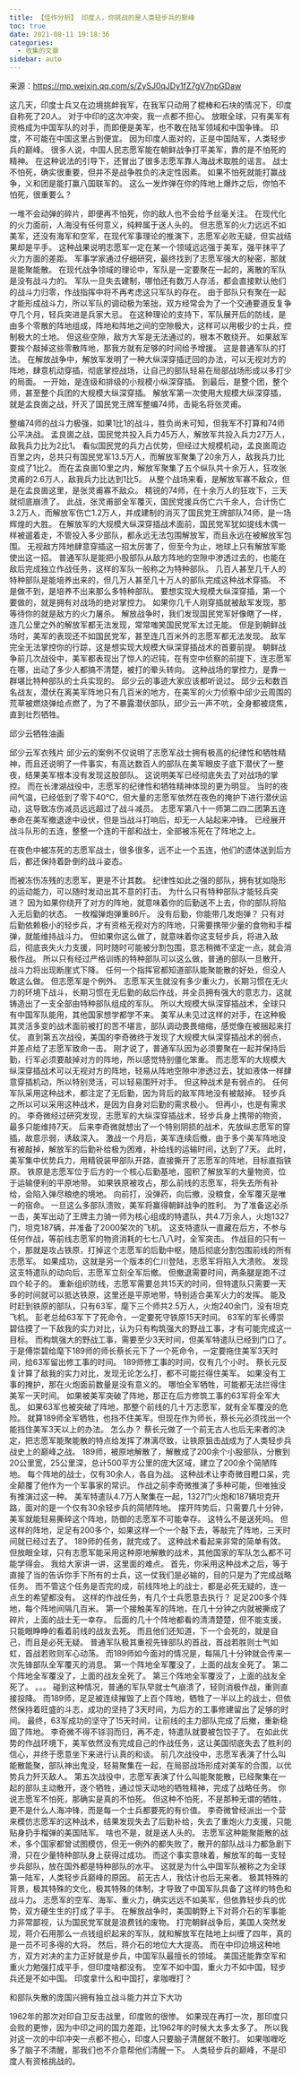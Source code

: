 ```yaml
---
title: 【佳作分析】 印度人，你挑战的是人类轻步兵的巅峰
toc: true
date: 2021-08-11 19:18:36
categories:
  - 收集的文章
sidebar: auto
---
```


来源：https://mp.weixin.qq.com/s/ZySJ0qJDy1fZ7gV7npGDaw


这几天，印度士兵又在边境挑衅我军，在我军只动用了棍棒和石块的情况下，印度自称死了20人。
对于中印的这次冲突，我一点都不担心。
放眼全球，只有美军有资格成为中国军队的对手，而即便是美军，也不敢在陆军领域和中国争锋。
印度，不可能在中国这里占到便宜。
因为印度人面对的，正是中国陆军，人类轻步兵的巅峰。 
很多人说，中国人民志愿军能在朝鲜战争打平美军，靠的是不怕死的精神。
在这种说法的引导下，还冒出了很多志愿军靠人海战术取胜的谣言。
战士不怕死，确实很重要，但并不是战争胜负的决定性因素。
如果不怕死就能打赢战争，义和团是能打赢八国联军的。
这么一发炸弹在你的阵地上爆炸之后，你怕不怕死，很重要么？ 


一堆不会动弹的碎片，即便再不怕死，你的敌人也不会给予丝毫关注。
在现代化的火力面前，人海没有任何意义，纯粹属于送人头的。
但志愿军的火力远远不如美军，还没有海军和空军，在现代军事理论的推演下，志愿军必败无疑，但实战结果却是平手。
这种战果说明志愿军一定在某一个领域远远强于美军，强平抹平了火力方面的差距。
军事学家通过仔细研究，最终找到了志愿军强大的秘密，那就是能聚能散。
在现代战争领域的理论中，军队是一定要聚在一起的，离散的军队是没有战斗力的。
军队一旦失去建制，哪怕还有数万人存活，都会直接默认他们的战斗力归零，作战指挥中将不再考虑这只军队的存在。
由于部队只有聚在一起才能形成战斗力，所以军队的调动极为笨拙，双方经常会为了一个交通要道反复争夺几个月，轻兵突进是兵家大忌。
在这种理论的支持下，军队展开后的防线，是由多个零散的阵地组成，阵地和阵地之间的空隙极大，这样可以用极少的士兵，控制极大的土地。
但这些空隙，敌方大军是无法通过的，根本不敢绕开。
如果敌军要挨个敲掉这些零散阵地，那我方就有足够的时间给予增援。
这是普通军队的打法。
在解放战争中，解放军发明了一种大纵深穿插迂回的办法，可以无视对方的阵地，肆意机动穿插，彻底掌控战场，让自己的部队轻易在局部战场形成以多打少的局面。
一开始，是连级和排级的小规模小纵深穿插。
到最后，是整个团，整个师，甚至整个兵团的大规模大纵深穿插。
解放军第一次使用大规模大纵深穿插，就是孟良崮之战，歼灭了国民党王牌军整编74师，击毙名将张灵甫。 


整编74师的战斗力极强，如果1比1的战斗，胜负尚未可知，但我军不打算和74师公平决战。
孟良崮之战，国民党共投入兵力45万人，解放军共投入兵力27万人，敌我兵力比为2比1。
看似国民党的兵力占优势，但经过大规模机动，孟良崮周边百里之内，总共只有国民党军13.5万人，而解放军聚集了20余万人，敌我兵力比变成了1比2。
而在孟良崮10里之内，解放军聚集了五个纵队共十余万人，狂攻张灵甫的2.6万人，敌我兵力比达到1比5。
从整个战场来看，是解放军寡不敌众，但是在孟良崮这里，是张灵甫寡不敌众。
精锐的74师，在十余万人的狂攻下，三天就彻底崩溃了。
此战，张灵甫部全军覆灭，国民党援兵伤亡六千余人，合计伤亡3.2万人，而解放军伤亡1.2万人，并成建制的消灭了国民党王牌部队74师，是一场辉煌的大胜。
在解放军的大规模大纵深穿插战术面前，国民党军犹如提线木偶一样被遛着走，不管投入多少部队，都永远无法包围解放军，而且永远在被解放军包围。
无视敌方阵地肆意穿插这一招太厉害了，但至今为止，地球上只有解放军能使出这一招。
普通军队是能把小股部队从敌方阵地的空隙中渗透过去的，也能在敌后完成独立作战任务，这样的军队一般称之为特种部队。
几百人甚至几千人的特种部队是能培养出来的，但几万人甚至几十万人的部队完成这种战术穿插。
不是做不到，是培养不出来那么多特种部队。
要想实现大规模大纵深穿插，第一个要做的，就是拥有对战场的绝对掌控力。
如果你几千人刚穿插就被敌军发现，那等待你的就是敌方的火力屠杀。
解放战争时，我们发现国民党军好像瞎了一样，连几公里之外的解放军都无法发现，常常嗤笑国民党军太过无能。
但是到朝鲜战场时，美军的表现还不如国民党军，甚至连几百米外的志愿军都无法发现。
敌军完全无法掌控你的行踪，这是想实现大规模大纵深穿插战术的首要前提。
朝鲜战争前几次战役中，美军都表现出了惊人的迟钝，在有空中侦察的前提下，连志愿军在哪，出动了多少人都搞不清楚，被打的晕头转向。
这种战场的掌控力，是靠一群堪比特种部队的士兵实现的。
邱少云的事迹大家应该都听说过。
邱少云和数百名战友，潜伏在离美军阵地只有几百米的地方，在美军的火力侦察中邱少云周围的荒草被燃烧弹给点燃了，为了不暴露潜伏部队，邱少云一声不吭，全身都被烧焦，直到壮烈牺牲。


邱少云牺牲油画 



邱少云军衣残片 
邱少云的案例不仅说明了志愿军战士拥有极高的纪律性和牺牲精神，而且还说明了一件事实，有高达数百人的部队在美军眼皮子底下潜伏了一整夜，结果美军根本没有发现这股部队。
这说明美军已经彻底失去了对战场的掌控。
而在长津湖战役中，志愿军的纪律性和牺牲精神体现的更为明显。
当时的夜间气温，已经低到了零下40℃，但大量的志愿军依然在夜色的掩护下进行潜伏运动，这导致冻伤减员远远超过了战斗减员。
志愿军第八十一师第二四二团第五连奉命在美军撤退途中设伏，但是当战斗打响后，却无一人站起来冲锋。
已经展开战斗队形的五连，整整一个连的干部和战士，全部被冻死在了阵地之上。 


在夜色中被冻死的志愿军战士，很多很多，远不止一个五连，他们的遗体送到后方后，都还保持着卧倒的战斗姿态。 


而被冻伤冻残的志愿军，更是不计其数。
纪律性如此之强的部队，拥有犹如隐形的运动能力，可以随时发动出其不意的打击。
为什么只有特种部队才能轻兵突进？
因为如果你绕开了对方的阵地，就意味着你的后勤送不上去，你的部队将陷入无后勤的状态。
一枚榴弹炮弹重86斤。
没有后勤，你能带几发炮弹？
只有对后勤依赖极小的轻步兵，才有资格无视对方的阵地，只需要携带少量的食物和手榴弹，就能维持战斗力。
但如果你这么做了，就意味着你这支轻步兵，将进入敌后，彻底丧失火力支援，同时随时可能被分割包围，意志稍微不坚定一点，就会消极作战。
所以只有经过严格训练的特种部队可以这么做，普通的部队一旦散开，战斗力将出现断崖式下降。
任何一个指挥官都知道部队能聚能散的好处，但没人敢这么做。
但志愿军是个例外。
志愿军天生就没有多少重火力，长期习惯在无火力的环境下战斗，长期习惯在无后勤的敌后作战，并全员拥有强大的意志力，这就铸造出了一支全部由特种部队组成的军队。
所以大规模大纵深穿插战术，全球只有中国军队能用，其他国家想学都学不来。
美军从未见过这样的对手，在这种极其灵活多变的战术面前被打的苦不堪言，部队调动畏畏缩缩，感觉像在被捆起来打仗。
直到第五次战役，美国的李奇微终于发现了大规模大纵深穿插战术的弱点，并差点给了志愿军致命一击。
刚才说了，普通军队因为必须要聚在一起并保持后勤，行军必须要敲掉对方的阵地，所以感觉特别僵化笨重。
而志愿军的大规模大纵深穿插战术可以无视对方的阵地，轻易从阵地空隙中渗透过去，犹如液体一样肆意穿插机动，所以特别灵活，可以轻易围歼对手。
但这种战术是有弱点的。
任何军队采用这种战术，都注定了无后勤，因为背后的敌军阵地没有被敲掉。
轻步兵之所以可以采用这种战术，是因为自身对后勤的需求极小。
但再小，也是有需求的。
李奇微经过研究发现，志愿军的大纵深穿插战术，轻步兵身上携带的物资，最多只能维持7天。
后来李奇微就想出了一个特别阴损的战术，先放纵志愿军的穿插，故意示弱，诱敌深入。
激战一个月后，美军连续后撤，由于多个美军阵地没有被敲掉，解放军的后勤补给极为困难，补给线的运输时间，达到了7天。
此时，美军集中优势兵力，用精锐装甲部队开路，直接撕开了志愿军的阵地，目标直指铁原。
铁原是志愿军位于后方的一个核心后勤基地，囤积了解放军的大量物资，位于运输便利的平原地带。
如果铁原被攻占，那么前线的志愿军，将失去所有补给，会陷入弹尽粮绝的境地。
向前打，没弹药，向后撤，没粮食，全军覆灭是唯一的宿命。
一旦这么多部队溃败，美军将赢得朝鲜战争的胜利。
为了准备这必杀一击，美军出动了王牌主力骑一师为核心组成的特遣队，共4.7万余人，火炮1327门，坦克187辆，并准备了2000架次的飞机。
这支特遣队一直藏在后方，不参与任何作战，等前线志愿军的物资消耗的七七八八时，全军突击。
作战目的只有一个，那就是攻占铁原，打掉这个志愿军的后勤中枢，随后彻底分割包围前线的所有志愿军。
如果成功，这就是另一个版本的仁川登陆，志愿军将陷入大溃败。
发现这支特遣队的动向后，志愿军立刻全军后撤。
但撤退需要时间，两条腿是跑不过四个轮子的。
重新组织防线，志愿军需要总共15天的时间，但特遣队只需要一天多的时间就可以抵达铁原，这里还是平原地带，特别适合美军火力的发挥。
能及时赶到铁原的部队，只有63军，麾下三个师共2.5万人，火炮240余门，没有坦克飞机。
彭老总给63军下了死命令，一定要死守铁原15天时间。
63军的军长傅崇碧估摸了一下敌我的实力对比，认为只有构筑强大的野战工事，才有可能完成这一目标。
而构筑强大的野战工事，需要至少3天时间，但美军特遣队已经到门口了。
于是傅崇碧给麾下189师的师长蔡长元下了一个死命令，一定要拖住美军3天时间，给63军留出修工事的时间。
189师修工事的时间，仅有几个小时。
蔡长元反复计算了敌我的实力对比，发现无论怎么打，都不可能拦得住美军。
如果没有工事的掩护，那在火炮面前数量是没有意义的。
哪怕全军牺牲，可能都无法拦得住美军一天时间。
如果被美军突破了阵地，那正在后方修筑工事的63军将全军大乱。
如果63军也被突破了阵地，那整个前线的几十万志愿军，就有全军覆没的危险。
就算189师全军牺牲，也挡不住美军。但现在作为师长，蔡长元必须找出一个能挡住美军3天以上的办法。
怎么办？
蔡长元做了一个前无古人也后无来者的决定，把志愿军能聚能散的特点给发挥了淋漓尽致，让铁原狙击战成为了人类轻步兵战史上的巅峰之战。
189师，被原地解散了，解散成了200余个小股部队，分散到20公里宽，25公里深，总计500平方公里的庞大区域，建立了200余个简陋阵地。
每个阵地的战士，仅有30余人，各自为战。
这种战术让李奇微目瞪口呆，完全颠覆了他作为一个军事家的常识。
作战之前李奇微推演了多种可能，但唯独没有推演过这一种。
美军特遣队4.7万人聚集在一起，1327门火炮和187辆坦克开路，面对的是一个仅有30余轻步兵的简陋阵地。
摆开阵势后，只需要几十分钟，美军就能轻易撕碎这个阵地，防御的志愿军不可能幸存。
这特么不是送死吗。
但这样的阵地，足足有200多个，如果这样一个一个敲下去，等敲完了阵地，三天时间就已经过去了。
189师的任务，就完成了。
这种战术看起来非常的简单有效。
但放眼全球，只有志愿军能采用这种原地解散的战术，其他国家的军队怎么都不可能学得会。
我给大家讲一讲，这里面的难点。
首先，你采用这种战术之后，等于直接了当的告诉你手下所有的士兵，这一仗我们是必输的，目的只是为了完成战略任务。
而不管这个任务是否完的成，前线阵地上的战士，都是必死无疑的，连一点生的希望都没有。
这样的作战任务，有几个士兵愿意去执行？
足足200多个阵地，每个阵地间隔几百米。
第一个接触美军的阵地，在几十分钟之内就被撕成了碎片，上面的战士无一幸存。
后面的几十个阵地都看的清清楚楚，但不能支援，只能眼睁睁的看着前线的战友去死。
而且他们还知道，下一个会死的，就是自己，而且是必死无疑。
普通军队极其重视先锋部队的首战，首战若胜则士气如虹，首战若败则军心动荡。
而189师如今面对的情况是，每隔几十分钟就会传来一次先锋部队全军覆灭的消息。
第一个阵地全军覆没了，上面的战友全死了。
第二个阵地全军覆没了，上面的战友全死了。
第三个阵地全军覆没了，上面的战友全死了。
。。。
碰到这种情况，普通的军队早就士气崩溃了，轻则消极作战，重则直接投降。
而189师，足足被连续摧毁了上百个阵地，牺牲了一半以上的战士，但依然保持着旺盛的斗志，成功的坚持了3天时间，为后方的工事修建留出了足够的时间。
最终，63军成功的坚守了15天时间，让前线的主力部队完成了后撤，重新稳固了阵地。
李奇微不得不铩羽而归，再不走，特遣队就要被包饺子了。
在如此优势的作战环境下，美军依然没有完成自己的作战任务，这让美国彻底失去了胜利的信心，并终于愿意坐下来进行认真的和谈。
前几次战役中，志愿军表演了什么叫能散能聚，部队神出鬼没，轻易聚集在一起，在局部战场形成对美军的合围，以优势兵力歼灭敌人。
第五次战役中，志愿军表演了什么叫能聚能散，已经聚集在一起的部队主动散开，逐个牺牲，通过惊天动地的牺牲精神，完成了战略任务。
你说志愿军不怕死，那确实是真的不怕死。
但这种不怕死，不是那种无谓的牺牲，更不是什么人海冲锋，而是每一个士兵都要死的有价值。
李奇微曾经派出一个营来模仿志愿军的这种战术，结果发现失去了后勤补给，失去了重炮火力支援，只能贴身扔手榴弹的美国陆军。
啥也不是，就是送人头的。
志愿军这种能聚能散的战术，多个国家都曾试图模仿，但无一例外的都失败了，散开的部队战斗力都急剧下滑，只在少量特种部队身上获得过成功。
而这个事实意味着，解放军的每一支轻步兵部队，放在国外都是特种部队的水平。
这就是为什么中国军队被称之为全球第一陆军，人类轻步兵巅峰的原因。
前无古人，我估计也后无来者。
极其特殊的背景，极其特殊的文化，极其特殊的体制，才导致了中国军队具备了这样的特色和战斗力。
志愿军的空军、海军、重火力，确实远远不如美军，但依靠轻步兵的优势，双方硬生生的打成了平手。
在解放战争时，美国朝野上下对蒋介石的军事能力非常鄙视，认为国民党军就是浪费钱的废物。
打完朝鲜战争后，美国人突然发现，蒋介石用那么一点钱组织起来的军队，就和解放军在陆地上纠缠了四年，真的是一员不可多得的大将。
然后，蒋介石的地位大大提高。
而在中印边境这种地方，双方对决的主力正好就是步兵，中国军队最擅长的领域。
美国还能靠空军和重火力勉强打成平手，但印度啥都没有。
空军不如中国，重火力不如中国，轻步兵还是不如中国。
印度拿什么和中国打，拿咖喱打？


和部队失散的庞国兴拥有独立战斗能力并立下大功

1962年的那次对印自卫反击战里，印度败的很惨。
如果现在再打一次，那印度只会败的更惨，因为中印之间的国力差距，比1962年的时候大太多太多了。
所以我对这一次的中印冲突一点都不担心，印度人只要脑子清醒就不敢打。
如果咖喱吃多了脑子不清醒，那我们也不介意帮他们清醒一下。
人类轻步兵的巅峰，不是印度人有资格挑战的。
